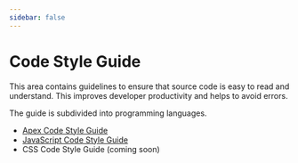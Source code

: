```yaml
---
sidebar: false
---
```


# Code Style Guide

This area contains guidelines to ensure that source code is easy to read and
understand. This improves developer productivity and helps to avoid errors.

The guide is subdivided into programming languages.

- [Apex Code Style Guide](apex/README.md)
- [JavaScript Code Style Guide](javascript/README.md)
- CSS Code Style Guide (coming soon)
